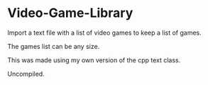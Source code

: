 # Video-Game-Library
Import a text file with a list of video games to keep a list of games.

The games list can be any size. 

This was made using my own version of the cpp text class.

Uncompiled.
